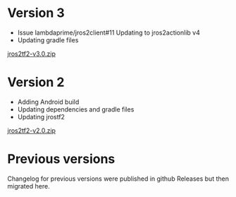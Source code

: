 # Version 3

- Issue lambdaprime/jros2client#11 Updating to jros2actionlib v4
- Updating gradle files

[jros2tf2-v3.0.zip](https://github.com/pinorobotics/jros2tf2/raw/main/jros2tf2/release/jros2tf2-v3.0.zip)

# Version 2

- Adding Android build
- Updating dependencies and gradle files
- Updating jrostf2

[jros2tf2-v2.0.zip](https://github.com/pinorobotics/jros2tf2/raw/main/jros2tf2/release/jros2tf2-v2.0.zip)

# Previous versions

Changelog for previous versions were published in github Releases but then migrated here.
